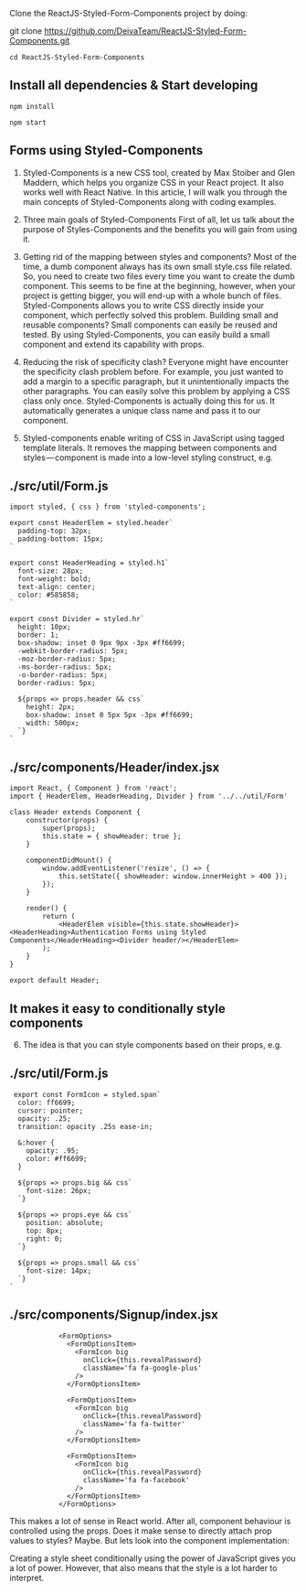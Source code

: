 Clone the ReactJS-Styled-Form-Components project by doing:

git clone https://github.com/DeivaTeam/ReactJS-Styled-Form-Components.git

```
cd ReactJS-Styled-Form-Components

```

 ## Install all dependencies & Start developing
 
```
npm install

npm start
```

## Forms using Styled-Components
1. Styled-Components is a new CSS tool, created by Max Stoiber and Glen Maddern, which helps you organize CSS in your React project. It also works well with React Native. In this article, I will walk you through the main concepts of Styled-Components along with coding examples.

2. Three main goals of Styled-Components
First of all, let us talk about the purpose of Styles-Components and the benefits you will gain from using it.

3. Getting rid of the mapping between styles and components? Most of the time, a dumb component always has its own small style.css file related. So, you need to create two files every time you want to create the dumb component. This seems to be fine at the beginning, however, when your project is getting bigger, you will end-up with a whole bunch of files. Styled-Components allows you to write CSS directly inside your component, which perfectly solved this problem.
Building small and reusable components? Small components can easily be reused and tested. By using Styled-Components, you can easily build a small component and extend its capability with props.

4. Reducing the risk of specificity clash? Everyone might have encounter the specificity clash problem before. For example, you just wanted to add a margin to a specific paragraph, but it unintentionally impacts the other paragraphs. You can easily solve this problem by applying a CSS class only once. Styled-Components is actually doing this for us. It automatically generates a unique class name and pass it to our component.

5. Styled-components enable writing of CSS in JavaScript using tagged template literals. It removes the mapping between components and styles — component is made into a low-level styling construct, e.g.

 ## ./src/util/Form.js
<!-- prettier-ignore -->
```JSX
import styled, { css } from 'styled-components';

export const HeaderElem = styled.header`
  padding-top: 32px;
  padding-bottom: 15px;
`

export const HeaderHeading = styled.h1`
  font-size: 28px;
  font-weight: bold;
  text-align: center;
  color: #585858;
`

export const Divider = styled.hr`
  height: 10px;
  border: 1;
  box-shadow: inset 0 9px 9px -3px #ff6699;
  -webkit-border-radius: 5px;
  -moz-border-radius: 5px;
  -ms-border-radius: 5px;
  -o-border-radius: 5px;
  border-radius: 5px;

  ${props => props.header && css`
    height: 2px;
    box-shadow: inset 0 5px 5px -3px #ff6699;
    width: 500px;
  `}
`
```
## ./src/components/Header/index.jsx

<!-- prettier-ignore -->
```JSX
import React, { Component } from 'react';
import { HeaderElem, HeaderHeading, Divider } from '../../util/Form'

class Header extends Component {
    constructor(props) {
        super(props);
        this.state = { showHeader: true };
    }

    componentDidMount() {
        window.addEventListener('resize', () => {
            this.setState({ showHeader: window.innerHeight > 400 });
        });
    }

    render() {
        return (
            <HeaderElem visible={this.state.showHeader}><HeaderHeading>Authentication Forms using Styled Components</HeaderHeading><Divider header/></HeaderElem>
        );
    }
}

export default Header;
```

## It makes it easy to conditionally style components
6. The idea is that you can style components based on their props, e.g.
  ## ./src/util/Form.js
<!-- prettier-ignore -->
```JSX
 export const FormIcon = styled.span`
  color: ff6699;
  cursor: pointer;
  opacity: .25;
  transition: opacity .25s ease-in;

  &:hover {
    opacity: .95;
    color: #ff6699;
  }

  ${props => props.big && css`
    font-size: 26px;
  `}

  ${props => props.eye && css`
    position: absolute;
    top: 8px;
    right: 0;
  `}
  
  ${props => props.small && css`
    font-size: 14px;
  `}
`
```
## ./src/components/Signup/index.jsx
<!-- prettier-ignore -->
```JSX
            <FormOptions>
              <FormOptionsItem>
                <FormIcon big
                  onClick={this.revealPassword}
                  className='fa fa-google-plus'
                />
              </FormOptionsItem>

              <FormOptionsItem>
                <FormIcon big
                  onClick={this.revealPassword}
                  className='fa fa-twitter'
                />
              </FormOptionsItem>

              <FormOptionsItem>
                <FormIcon big
                  onClick={this.revealPassword}
                  className='fa fa-facebook'
                />
              </FormOptionsItem>
            </FormOptions>
 ```
 
 This makes a lot of sense in React world. After all, component behaviour is controlled using the props. Does it make sense to directly attach prop values to styles? Maybe. But lets look into the component implementation:
 
 Creating a style sheet conditionally using the power of JavaScript gives you a lot of power. However, that also means that the style is a lot harder to interpret. 
 



